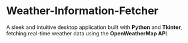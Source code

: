 # Weather-Information-Fetcher

A sleek and intuitive desktop application built with **Python** and **Tkinter**, fetching real-time weather data using the **OpenWeatherMap API**.
